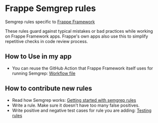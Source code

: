 # Frappe Semgrep rules

Semgrep rules specific to [Frappe Framework](https://github.com/frappe/frappe)

These rules guard against typical mistakes or bad practices while working on Frappe Framework apps. Frappe's own apps also use this to simplify repetitive checks in code review process.

## How to Use in my app

- You can reuse the GitHub Action that Frappe Framework itself uses for running Semgrep: [Workflow file](https://github.com/frappe/frappe/blob/develop/.github/workflows/linters.yml)

## How to contribute new rules

- Read how Semgrep works: [Getting started with semgrep rules](https://semgrep.dev/docs/writing-rules/overview/)
- Write a rule. Make sure it doesn't have too many false positives.
- Write positive and negative test cases for rule you are adding: [Testing rules](https://semgrep.dev/docs/writing-rules/testing-rules/)
